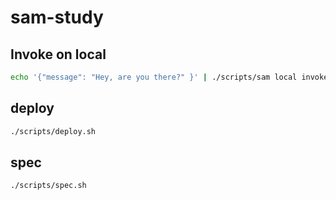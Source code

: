 # sam-study

## Invoke on local
```bash
echo '{"message": "Hey, are you there?" }' | ./scripts/sam local invoke "HelloWorldFunction"
```

## deploy
```bash
./scripts/deploy.sh
```

## spec
```bash
./scripts/spec.sh
```